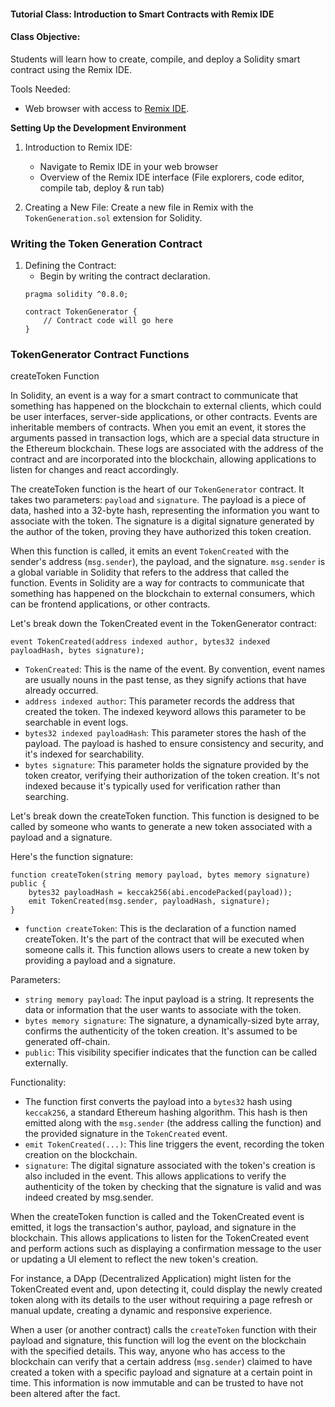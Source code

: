 #### Tutorial Class: Introduction to Smart Contracts with Remix IDE

#### Class Objective:
Students will learn how to create, compile, and deploy a Solidity smart contract using the Remix IDE. 

Tools Needed:
- Web browser with access to [Remix IDE](https://remix.ethereum.org/).

**Setting Up the Development Environment**

1. Introduction to Remix IDE:
   - Navigate to Remix IDE in your web browser
   - Overview of the Remix IDE interface (File explorers, code editor, compile tab, deploy & run tab)

2. Creating a New File: Create a new file in Remix with the `TokenGeneration.sol` extension for Solidity.

### Writing the Token Generation Contract
1. Defining the Contract:
   - Begin by writing the contract declaration.
   ```solidity
   pragma solidity ^0.8.0;

   contract TokenGenerator {
       // Contract code will go here
   }
   ```
### TokenGenerator Contract Functions
createToken Function

In Solidity, an event is a way for a smart contract to communicate that something has happened on the blockchain to external clients, which could be user interfaces, server-side applications, or other contracts. Events are inheritable members of contracts. When you emit an event, it stores the arguments passed in transaction logs, which are a special data structure in the Ethereum blockchain. These logs are associated with the address of the contract and are incorporated into the blockchain, allowing applications to listen for changes and react accordingly.

The createToken function is the heart of our `TokenGenerator` contract. It takes two parameters: `payload` and `signature`. The payload is a piece of data, hashed into a 32-byte hash, representing the information you want to associate with the token. The signature is a digital signature generated by the author of the token, proving they have authorized this token creation.

When this function is called, it emits an event `TokenCreated` with the sender's address (`msg.sender`), the payload, and the signature. `msg.sender` is a global variable in Solidity that refers to the address that called the function. Events in Solidity are a way for contracts to communicate that something has happened on the blockchain to external consumers, which can be frontend applications, or other contracts.

Let's break down the TokenCreated event in the TokenGenerator contract:

```solidity
event TokenCreated(address indexed author, bytes32 indexed payloadHash, bytes signature);
```

- `TokenCreated`: This is the name of the event. By convention, event names are usually nouns in the past tense, as they signify actions that have already occurred.
- `address indexed author`: This parameter records the address that created the token. The indexed keyword allows this parameter to be searchable in event logs.
- `bytes32 indexed payloadHash`: This parameter stores the hash of the payload. The payload is hashed to ensure consistency and security, and it's indexed for searchability.
- `bytes signature`: This parameter holds the signature provided by the token creator, verifying their authorization of the token creation. It's not indexed because it's typically used for verification rather than searching.

Let's break down the createToken function. This function is designed to be called by someone who wants to generate a new token associated with a payload and a signature.

Here's the function signature:

```solidity
function createToken(string memory payload, bytes memory signature) public {
    bytes32 payloadHash = keccak256(abi.encodePacked(payload));
    emit TokenCreated(msg.sender, payloadHash, signature);
}
```

- `function createToken`: This is the declaration of a function named createToken. It's the part of the contract that will be executed when someone calls it. This function allows users to create a new token by providing a payload and a signature.

Parameters:
- `string memory payload`: The input payload is a string. It represents the data or information that the user wants to associate with the token.
- `bytes memory signature`: The signature, a dynamically-sized byte array, confirms the authenticity of the token creation. It's assumed to be generated off-chain.
- `public`: This visibility specifier indicates that the function can be called externally.

Functionality:
- The function first converts the payload into a `bytes32` hash using `keccak256`, a standard Ethereum hashing algorithm. This hash is then emitted along with the `msg.sender` (the address calling the function) and the provided signature in the `TokenCreated` event.
- `emit TokenCreated(...)`: This line triggers the event, recording the token creation on the blockchain.
- `signature`: The digital signature associated with the token's creation is also included in the event. This allows applications to verify the authenticity of the token by checking that the signature is valid and was indeed created by msg.sender.


When the createToken function is called and the TokenCreated event is emitted, it logs the transaction's author, payload, and signature in the blockchain. This allows applications to listen for the TokenCreated event and perform actions such as displaying a confirmation message to the user or updating a UI element to reflect the new token's creation.

For instance, a DApp (Decentralized Application) might listen for the TokenCreated event and, upon detecting it, could display the newly created token along with its details to the user without requiring a page refresh or manual update, creating a dynamic and responsive experience.
   
When a user (or another contract) calls the `createToken` function with their payload and signature, this function will log the event on the blockchain with the specified details. This way, anyone who has access to the blockchain can verify that a certain address (`msg.sender`) claimed to have created a token with a specific payload and signature at a certain point in time. This information is now immutable and can be trusted to have not been altered after the fact.
